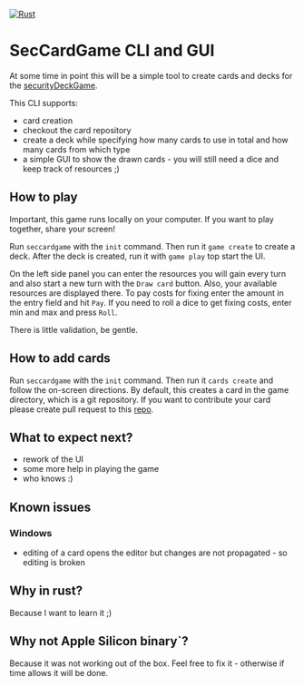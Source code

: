 [![Rust](https://github.com/maschmi/seccardgamecli/actions/workflows/rust.yml/badge.svg?branch=main)](https://github.com/maschmi/seccardgamecli/actions/workflows/rust.yml)

# SecCardGame CLI and GUI

At some time in point this will be a simple tool to create cards and decks 
for the [securityDeckGame](https://github.com/maschmi/securityDeckGame).

This CLI supports:

* card creation
* checkout the card repository
* create a deck while specifying how many cards to use in total and how many cards from which type
* a simple GUI to show the drawn cards - you will still need a dice and keep track of resources ;)

## How to play

Important, this game runs locally on your computer. If you want to play
together, share your screen!

Run `seccardgame` with the `init` command. Then run it `game create` to create a deck. After the
deck is created, run it with `game play` top start the UI. 

On the left side panel you can enter the resources you will gain every turn and also start a
new turn with the `Draw card` button. Also, your available resources are displayed there. To pay
costs for fixing enter the amount in the entry field and hit `Pay`. If you need to roll a dice
to get fixing costs, enter min and max and press `Roll`.

There is little validation, be gentle. 

## How to add cards

Run `seccardgame` with the `init` command. Then run it `cards create` and follow the on-screen directions. By default,
this creates a card in the game directory, which is a git repository. If you want to contribute your card
please create pull request to this [repo](https://github.com/Security-Card-Game/securityDeckGame).

## What to expect next?

* rework of the UI
* some more help in playing the game
* who knows :)

## Known issues

### Windows

* editing of a card opens the editor but changes are not propagated - so editing is broken

## Why in rust?

Because I want to learn it ;)

## Why not Apple Silicon binary`?

Because it was not working out of the box. Feel free to fix it - otherwise if time allows
it will be done.
